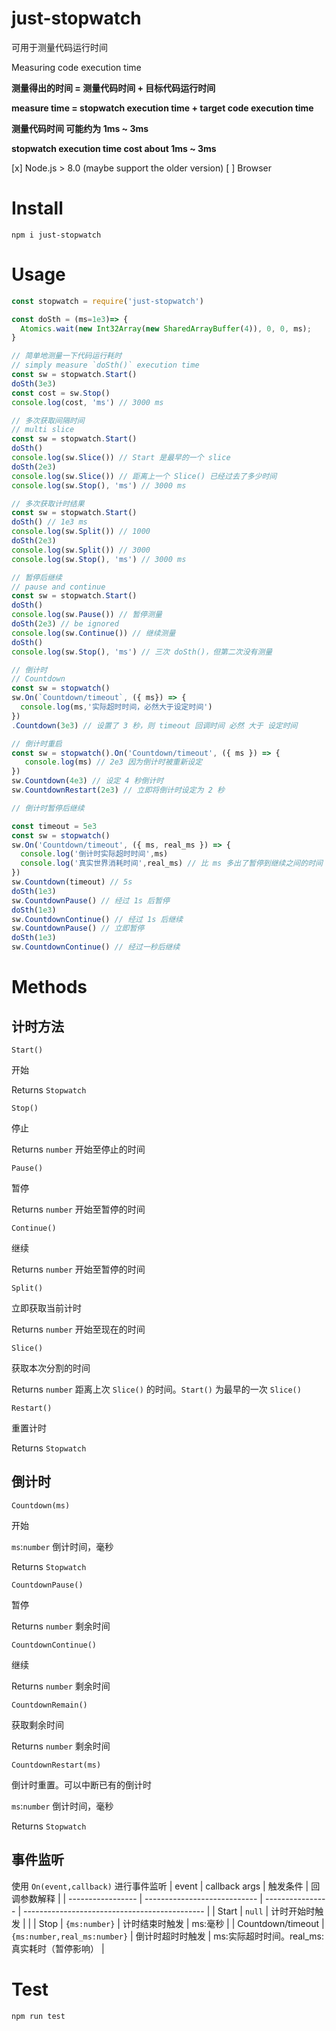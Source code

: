 # just-stopwatch

可用于测量代码运行时间

Measuring code execution time

**测量得出的时间 = 测量代码时间 + 目标代码运行时间**

**measure time = stopwatch execution time + target code execution time**

**测量代码时间 可能约为 1ms ~ 3ms**

**stopwatch execution time cost about 1ms ~ 3ms**

[x] Node.js > 8.0 (maybe support the older version)
[ ] Browser
# Install

```shell
npm i just-stopwatch
```

# Usage

```javascript
const stopwatch = require('just-stopwatch')

const doSth = (ms=1e3)=> {
  Atomics.wait(new Int32Array(new SharedArrayBuffer(4)), 0, 0, ms);
}

// 简单地测量一下代码运行耗时
// simply measure `doSth()` execution time
const sw = stopwatch.Start()
doSth(3e3)
const cost = sw.Stop()
console.log(cost, 'ms') // 3000 ms

// 多次获取间隔时间
// multi slice
const sw = stopwatch.Start()
doSth()
console.log(sw.Slice()) // Start 是最早的一个 slice
doSth(2e3)
console.log(sw.Slice()) // 距离上一个 Slice() 已经过去了多少时间
console.log(sw.Stop(), 'ms') // 3000 ms

// 多次获取计时结果
const sw = stopwatch.Start()
doSth() // 1e3 ms
console.log(sw.Split()) // 1000
doSth(2e3)
console.log(sw.Split()) // 3000
console.log(sw.Stop(), 'ms') // 3000 ms

// 暂停后继续
// pause and continue
const sw = stopwatch.Start()
doSth()
console.log(sw.Pause()) // 暂停测量
doSth(2e3) // be ignored
console.log(sw.Continue()) // 继续测量
doSth()  
console.log(sw.Stop(), 'ms') // 三次 doSth()，但第二次没有测量

// 倒计时
// Countdown
const sw = stopwatch()
sw.On(`Countdown/timeout`, ({ ms}) => {
  console.log(ms,'实际超时时间，必然大于设定时间')
})
.Countdown(3e3) // 设置了 3 秒，则 timeout 回调时间 必然 大于 设定时间

// 倒计时重启
const sw = stopwatch().On('Countdown/timeout', ({ ms }) => {
   console.log(ms) // 2e3 因为倒计时被重新设定
})
sw.Countdown(4e3) // 设定 4 秒倒计时
sw.CountdownRestart(2e3) // 立即将倒计时设定为 2 秒

// 倒计时暂停后继续

const timeout = 5e3
const sw = stopwatch()
sw.On('Countdown/timeout', ({ ms, real_ms }) => {
  console.log('倒计时实际超时时间',ms)
  console.log('真实世界消耗时间',real_ms) // 比 ms 多出了暂停到继续之间的时间
})
sw.Countdown(timeout) // 5s
doSth(1e3) 
sw.CountdownPause() // 经过 1s 后暂停
doSth(1e3) 
sw.CountdownContinue() // 经过 1s 后继续
sw.CountdownPause() // 立即暂停
doSth(1e3) 
sw.CountdownContinue() // 经过一秒后继续

```

# Methods

## 计时方法

`Start()`

开始

Returns `Stopwatch`



`Stop()`

停止

Returns `number` 开始至停止的时间

`Pause()`

暂停

Returns `number` 开始至暂停的时间

`Continue()`

继续

Returns `number` 开始至暂停的时间

`Split()`

立即获取当前计时

Returns `number` 开始至现在的时间

`Slice()`

获取本次分割的时间

Returns `number` 距离上次 `Slice()` 的时间。`Start()` 为最早的一次 `Slice()`


`Restart()`

重置计时

Returns `Stopwatch`

## 倒计时

`Countdown(ms)`

开始

`ms`:`number` 倒计时间，毫秒

Returns `Stopwatch`

`CountdownPause()`

暂停

Returns `number` 剩余时间

`CountdownContinue()`

继续

Returns `number` 剩余时间

`CountdownRemain()`

获取剩余时间

Returns `number` 剩余时间

`CountdownRestart(ms)`

倒计时重置。可以中断已有的倒计时

`ms`:`number` 倒计时间，毫秒

Returns `Stopwatch`

## 事件监听

使用 `On(event,callback)` 进行事件监听
| event             | callback args                | 触发条件         | 回调参数解释                                  |
| ----------------- | ---------------------------- | ---------------- | --------------------------------------------- |
| Start             | `null`                       | 计时开始时触发   |                                               |
| Stop              | `{ms:number}`                | 计时结束时触发   | ms:毫秒                                       |
| Countdown/timeout | `{ms:number,real_ms:number}` | 倒计时超时时触发 | ms:实际超时时间。real_ms:真实耗时（暂停影响） |

# Test
```shell
npm run test

```